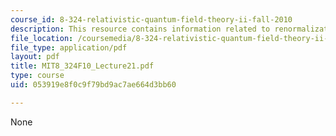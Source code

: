 ```yaml
---
course_id: 8-324-relativistic-quantum-field-theory-ii-fall-2010
description: This resource contains information related to renormalization group flow.
file_location: /coursemedia/8-324-relativistic-quantum-field-theory-ii-fall-2010/053919e8f0c9f79bd9ac7ae664d3bb60_MIT8_324F10_Lecture21.pdf
file_type: application/pdf
layout: pdf
title: MIT8_324F10_Lecture21.pdf
type: course
uid: 053919e8f0c9f79bd9ac7ae664d3bb60

---
```

None